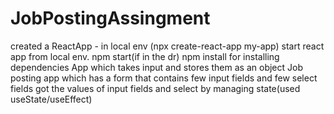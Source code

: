 # JobPostingAssingment
 created a ReactApp - in local env (npx create-react-app my-app)
 start react app from local env. npm start(if in the dr)
 npm install for installing dependencies 
 App which takes input and stores them as an object
 Job posting app which has a form that contains few input fields and few select fields
 got the values of input fields and select by managing state(used useState/useEffect)

